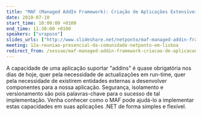 ```yaml
---
title: "MAF (Managed AddIn Framework): Criação de Aplicações Extensíveis"
date: 2010-07-10
start_time: 10:00:00 +0100
end_time: 11:30:00 +0100
speakers: ["vraposo"]
slides_urls: ["http://www.slideshare.net/netponto/maf-managed-addin-framework"]
meeting: 12a-reuniao-presencial-da-comunidade-netponto-em-lisboa
redirect_from: /sessao/maf-managed-addin-framework-criacao-de-aplicacoes-extensiveis/
---
```

A capacidade de uma aplicação suportar "addins" é quase obrigatória nos dias de hoje, quer pela necessidade de actualizações em run-time, quer pela necessidade de existirem entidades externas a desenvolver componentes para a nossa aplicação. Segurança, isolamento e versionamento são pois palavras-chave para o sucesso de tal implementação. Venha conhecer como o MAF pode ajudá-lo a implementar estas capacidades em suas aplicações .NET de forma simples e flexível.

